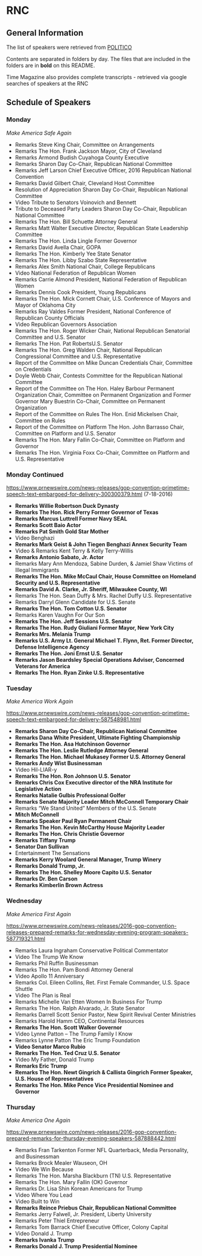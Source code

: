 # RNC

## General Information

The list of speakers were retrieved from [POLITICO](https://www.politico.com/story/2016/07/rnc-2016-schedule-of-events-and-speakers-225704) 

Contents are separated in folders by day. The files that are included in the folders are in **bold** on this README.


Time Magazine also provides complete transcripts - retrieved via google searches of speakers at the RNC

## Schedule of Speakers

### **Monday**

*Make America Safe Again*

- Remarks Steve King Chair, Committee on Arrangements
- Remarks The Hon. Frank Jackson
Mayor, City of Cleveland
- Remarks Armond Budish Cuyahoga County Executive
- Remarks Sharon Day Co-Chair, Republican National Committee
- Remarks Jeff Larson Chief Executive Officer, 2016
Republican National Convention
- Remarks David Gilbert Chair, Cleveland Host Committee
- Resolution of Appreciation Sharon Day Co-Chair, Republican National Committee
- Video Tribute to Senators Voinovich and Bennett
- Tribute to Deceased Party Leaders Sharon Day
Co-Chair, Republican National Committee
- Remarks The Hon. Bill Schuette Attorney General
- Remarks Matt Walter Executive Director, Republican State Leadership Committee
- Remarks The Hon. Linda Lingle Former Governor
- Remarks David Avella Chair, GOPA
- Remarks The Hon. Kimberly Yee State Senator
- Remarks The Hon. Libby Szabo State Representative
- Remarks Alex Smith National Chair, College Republicans
- Video National Federation of Republican Women
- Remarks Carrie Almond President, National Federation of Republican Women
- Remarks Dennis Cook President, Young Republicans
- Remarks The Hon. Mick Cornett Chair, U.S. Conference of Mayors and Mayor of Oklahoma City
- Remarks Ray Valdes Former President, National Conference of Republican County Officials
- Video Republican Governors Association
- Remarks The Hon. Roger Wicker Chair, National Republican Senatorial Committee and U.S. Senator
- Remarks The Hon. Pat RobertsU.S. Senator
- Remarks The Hon. Greg Walden Chair, National Republican Congressional Committee and U.S. Representative
- Report of the Committee on Mike Duncan Credentials Chair, Committee on Credentials
- Doyle Webb Chair, Contests Committee for the Republican National Committee
- Report of the Committee on The Hon. Haley Barbour
Permanent Organization Chair, Committee on Permanent Organization and Former Governor
Mary Buestrin Co-Chair, Committee on Permanent Organization
- Report of the Committee on Rules The Hon. Enid Mickelsen Chair, Committee on Rules
- Report of the Committee on Platform The Hon. John Barrasso Chair, Committee on Platform and U.S. Senator
- Remarks The Hon. Mary Fallin
Co-Chair, Committee on Platform and Governor
- Remarks The Hon. Virginia Foxx
Co-Chair, Committee on Platform and U.S. Representative

### **Monday Continued**

https://www.prnewswire.com/news-releases/gop-convention-primetime-speech-text-embargoed-for-delivery-300300379.html (7-18-2016)

- **Remarks Willie Robertson Duck Dynasty**
- **Remarks The Hon. Rick Perry Former Governor of Texas**
- **Remarks Marcus Luttrell Former Navy SEAL**
- **Remarks Scott Baio Actor**
- **Remarks Pat Smith Gold Star Mother**
- Video Benghazi
- **Remarks Mark Geist & John Tiegen Benghazi Annex Security Team**
- Video & Remarks Kent Terry & Kelly Terry-Willis
- **Remarks Antonio Sabato, Jr. Actor**
- Remarks Mary Ann Mendoza, Sabine Durden, & Jamiel Shaw Victims of Illegal Immigrants
- **Remarks The Hon. Mike McCaul Chair, House Committee on Homeland Security and U.S. Representative**
- **Remarks David A. Clarke, Jr. Sheriff, Milwaukee County, WI**
- Remarks The Hon. Sean Duffy & Mrs. Rachel Duffy
U.S. Representative
- Remarks Darryl Glenn Candidate for U.S. Senate
- **Remarks The Hon. Tom Cotton U.S. Senator**
- Remarks Karen Vaughn For Our Son
- **Remarks The Hon. Jeff Sessions U.S. Senator**
- **Remarks The Hon. Rudy Giuliani Former Mayor, New York City**
- **Remarks Mrs. Melania Trump**
- **Remarks U.S. Army Lt. General Michael T. Flynn, Ret. Former Director, Defense Intelligence Agency**
- **Remarks The Hon. Joni Ernst U.S. Senator**
- **Remarks Jason Beardsley Special Operations Adviser, Concerned Veterans for America**
- **Remarks The Hon. Ryan Zinke U.S. Representative**


### **Tuesday**

*Make America Work Again*

https://www.prnewswire.com/news-releases/gop-convention-primetime-speech-text-embargoed-for-delivery-587548981.html

- **Remarks Sharon Day Co-Chair, Republican National Committee**
- **Remarks Dana White President, Ultimate Fighting Championship**
- **Remarks The Hon. Asa Hutchinson Governor**
- **Remarks The Hon. Leslie Rutledge Attorney General**
- **Remarks The Hon. Michael Mukasey Former U.S. Attorney General**
- **Remarks Andy Wist Businessman**
- Video Hil-LIAR-y
- **Remarks The Hon. Ron Johnson U.S. Senator**
- **Remarks Chris Cox Executive director of the NRA Institute for Legislative Action**
- **Remarks Natalie Gulbis Professional Golfer**
- **Remarks Senate Majority Leader Mitch McConnell Temporary Chair**
- Remarks “We Stand United”
Members of the U.S. Senate 
- **Mitch McConnell**
- **Remarks Speaker Paul Ryan
Permanent Chair**
- **Remarks The Hon. Kevin McCarthy
House Majority Leader**
- **Remarks The Hon. Chris Christie
Governor**
- **Remarks Tiffany Trump**
- **Senator Dan Sullivan**
- Entertainment The Sensations
- **Remarks Kerry Woolard General Manager, Trump Winery**
- **Remarks Donald Trump, Jr.**
- **Remarks The Hon. Shelley Moore Capito
U.S. Senator**
- **Remarks Dr. Ben Carson**
- **Remarks Kimberlin Brown
Actress**


### **Wednesday**

*Make America First Again*

https://www.prnewswire.com/news-releases/2016-gop-convention-releases-prepared-remarks-for-wednesday-evening-program-speakers-587719321.html 

- Remarks Laura Ingraham
Conservative Political Commentator
- Video The Trump We Know
- Remarks Phil Ruffin Businessman
- Remarks The Hon. Pam Bondi Attorney General
- Video Apollo 11 Anniversary
- Remarks Col. Eileen Collins, Ret.
First Female Commander, U.S. Space Shuttle
- Video The Plan is Real
- Remarks Michelle Van Etten Women In Business For Trump
- Remarks The Hon. Ralph Alvarado, Jr. State Senator
- Remarks Darrell Scott Senior Pastor, New Spirit Revival Center Ministries
- Remarks Harold Hamm CEO, Continental Resources
- **Remarks The Hon. Scott Walker Governor**
- Video Lynne Patton – The Trump Family I Know
- Remarks Lynne Patton The Eric Trump Foundation
- **Video Senator Marco Rubio**
- **Remarks The Hon. Ted Cruz U.S. Senator**
- Video My Father, Donald Trump
- **Remarks Eric Trump**
- **Remarks The Hon. Newt Gingrich & Callista Gingrich Former Speaker, U.S. House of Representatives**
- **Remarks The Hon. Mike Pence
Vice Presidential Nominee and Governor**


### **Thursday**

*Make America One Again*

https://www.prnewswire.com/news-releases/2016-gop-convention-prepared-remarks-for-thursday-evening-speakers-587888442.html

- Remarks Fran Tarkenton Former NFL Quarterback, Media Personality, and Businessman
- Remarks Brock Mealer Wauseon, OH
- Video We Win Because
- Remarks The Hon. Marsha Blackburn (TN)
U.S. Representative
- Remarks The Hon. Mary Fallin (OK)
Governor
- Remarks Dr. Lisa Shin
Korean Americans for Trump
- Video Where You Lead
- Video Built to Win
- **Remarks Reince Priebus
Chair, Republican National Committee**
- Remarks Jerry Falwell, Jr.
President, Liberty University
- Remarks Peter Thiel
Entrepreneur
- Remarks Tom Barrack
Chief Executive Officer, Colony Capital
- Video Donald J. Trump
- **Remarks Ivanka Trump**
- **Remarks Donald J. Trump Presidential Nominee**



